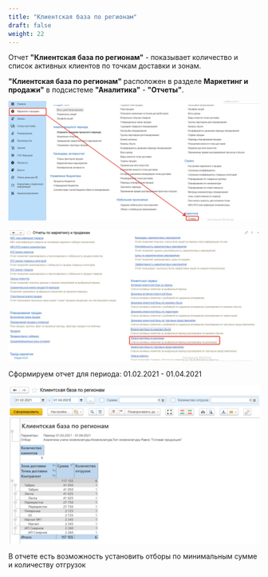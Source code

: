 ```yaml
---
title: "Клиентская база по регионам"
draft: false
weight: 22
---
```


Отчет **"Клиентская база по регионам"** - показывает количество и список активных клиентов по точкам доставки и зонам.

**"Клиентская база по регионам"** расположен в разделе **Маркетинг и продажи"** в подсистеме **"Аналитика"** - **"Отчеты"**.

[![1][1]][1]

[![2][2]][2]

Сформируем отчет для периода: 01.02.2021 - 01.04.2021

[![3][3]][3]

В отчете есть возможность установить отборы по минимальным сумме и количеству отгрузок

[1]: 1.png
[2]: 2.png
[3]: 3.png

